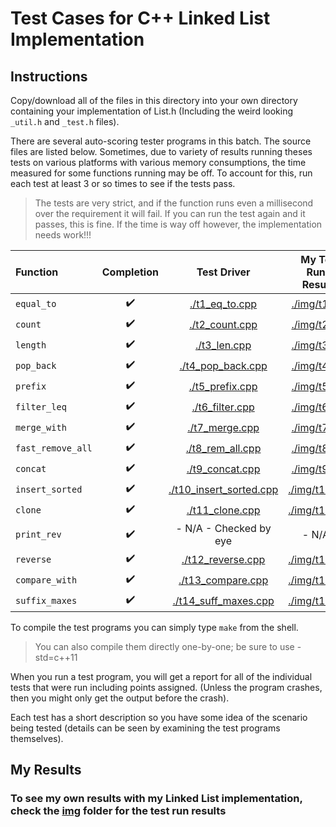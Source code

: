 # Test Cases for C++ Linked List Implementation

## Instructions

Copy/download all of the files in this directory into your own directory containing your implementation of List.h (Including the weird looking `_util.h` and `_test.h` files).

There are several auto-scoring tester programs in this batch. The source files are listed below. Sometimes, due to variety of results running theses tests on various platforms with various memory consumptions, the time measured for some functions running may be off. To account for this, run each test at least 3 or so times to see if the tests pass.

>The tests are very strict, and if the function runs even a millisecond over the requirement it will fail. If you can run the test again and it passes, this is fine. If the time is way off however, the implementation needs work!!!

| Function | Completion | Test Driver | My Test Runs' Results
| :---     |   :----:   |    :---:    |   :---:   |
| `equal_to`        |   ✔️   |   [./t1_eq_to.cpp](./t1_eq_to.cpp)   |   [./img/t1.png](./img/t1.png)   |
| `count`           |   ✔️   |   [./t2_count.cpp](./t2_count.cpp)   |   [./img/t2.png](./img/t2.png)   |
| `length`          |   ✔️   |   [./t3_len.cpp](./t3_len.cpp)   |   [./img/t3.png](./img/t3.png)   |
| `pop_back`        |   ✔️   |   [./t4_pop_back.cpp](./t4_pop_back.cpp)   |   [./img/t4.png](./img/t4.png)   |
| `prefix`          |   ✔️   |   [./t5_prefix.cpp](./t5_prefix.cpp)   |   [./img/t5.png](./img/t5.png)   |
| `filter_leq`      |   ✔️   |   [./t6_filter.cpp](./t6_filter.cpp)   |   [./img/t6.png](./img/t6.png)   |
| `merge_with`      |   ✔️   |   [./t7_merge.cpp](./t7_merge.cpp)   |   [./img/t7.png](./img/t7.png)   |
| `fast_remove_all` |   ✔️   |   [./t8_rem_all.cpp](./t8_rem_all.cpp)   |   [./img/t8.png](./img/t8.png)   |
| `concat`          |   ✔️   |   [./t9_concat.cpp](./t9_concat.cpp)   |   [./img/t9.png](./img/t9.png)   |
| `insert_sorted`   |   ✔️   |   [./t10_insert_sorted.cpp](./t10_insert_sorted.cpp)   |   [./img/t10.png](./img/t10.png)   |
| `clone`           |   ✔️   |   [./t11_clone.cpp](./t11_clone.cpp)   |   [./img/t11.png](./img/t11.png)   |
| `print_rev`       |   ✔️   |   - N/A - Checked by eye   |   - N/A -   |
| `reverse`         |   ✔️   |   [./t12_reverse.cpp](./t12_reverse.cpp)   |   [./img/t12.png](./img/t12.png)   |
| `compare_with`    |   ✔️   |   [./t13_compare.cpp](./t13_compare.cpp)   |   [./img/t13.png](./img/t13.png)   |
| `suffix_maxes`    |   ✔️   |   [./t14_suff_maxes.cpp](./t14_suff_maxes.cpp)   |   [./img/t14.png](./img/t14.png)   |

To compile the test programs you can simply type `make` from the shell.

>You can also compile them directly one-by-one; be sure to use -std=c++11

When you run a test program, you will get a report for all of the individual tests that were run including points assigned. (Unless the program crashes, then you might only get the output before the crash).

Each test has a short description so you have some idea of the scenario being tested (details can be seen by examining the test programs themselves).

## My Results

### To see my own results with my Linked List implementation, check the [img](./img) folder for the test run results
